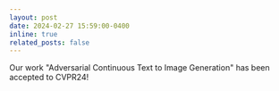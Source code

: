 ```yaml
---
layout: post
date: 2024-02-27 15:59:00-0400
inline: true
related_posts: false
---
```


Our work "Adversarial Continuous Text to Image Generation" has been accepted to CVPR24!

